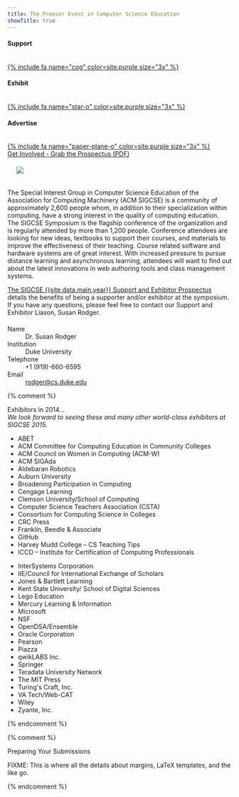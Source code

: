 ```yaml
---
title: The Premier Event in Computer Science Education
showTitle: true
---
```


<div class="row" >
    <div class="col-sm-4 text-center">
        <h4>
            Support
        </h4><br>
        <a href="{{site.data.main.prospectusurl}}">
        {% include fa name="cog" color=site.purple size="3x"  %}
    </a>
    </div>
    <div class="col-sm-4 text-center">
        <h4>
            Exhibit
        </h4><br>
        <a href="{{site.data.main.prospectusurl}}">
        {% include fa name="star-o" color=site.purple size="3x"  %}
    </a>
    </div>
    <div class="col-sm-4 text-center">
        <h4>
            Advertise
        </h4><br>
        <a href="{{site.data.main.prospectusurl}}">
         {% include fa name="paper-plane-o" color=site.purple size="3x"  %}
     </a>
    </div>
</div>

<div class="col-sm-12" id="featured">
    <div class="page-header text-muted text-center">
        <a href="{{site.data.main.prospectusurl}}">Get Involved - Grab the Prospectus (PDF)</a>
    </div>
</div>



<div class="row"  style="margin-bottom: 20px;">
    <div class="col-sm-12">
 <img src="{{site.base}}/images/keep-connected-200.png" class="img-responive pull-right" style="padding: 20px;"/>
<p>The Special Interest Group in Computer Science Education of the Association for Computing Machinery (ACM SIGCSE) is a community of approximately 2,600 people whom, in addition to their specialization within computing, have a strong interest in the quality of computing education. The SIGCSE Symposium is the flagship conference of the organization and is regularly attended by more than 1,200 people. Conference attendees are looking for new ideas, textbooks to support their courses, and materials to improve the effectiveness of their teaching. Course related software and hardware systems are of great interest. With increased pressure to pursue distance learning and asynchronous learning, attendees will want to find out about the latest innovations in web authoring tools and class management systems.
</p>
<p> <a href="{{site.data.main.prospectusurl}}">The SIGCSE {{site.data.main.year}} Support and Exhibitor Prospectus</a> details the benefits of being a supporter and/or exhibitor at the symposium. If you have any questions, please feel free to contact our Support and Exhibitor Liason, Susan Rodger.
</div>
</div> <!-- row -->

<dl class="dl-horizontal">
    <dt>Name</dt>
    <dd> Dr. Susan Rodger</dd>
    <dt> Institution </dt>
    <dd> Duke University </dd>
    <dt> Telephone </dt>
    <dd> +1 (919)-660-6595 </dd>
    <dt> Email </dt>
    <dd> <a href="mailto:rodger@cs.duke.edu">rodger@cs.duke.edu</a> </dd>
</dl>

{% comment %}
<!-- SIGCSE 2014 Exhibitors -->
<div class="col-sm-12" id="featured">
    <div class="page-header text-muted">
        Exhibitors in 2014...
    </div>
</div>
<div class="row">
    <div class="col-sm-12" style="margin-bottom: 10px;">
    <i>We look forward to seeing these and many other world-class exhibitors at SIGCSE 2015.</i>
</div>
    <div class="col-sm-6" >
        <ul>
          <li>ABET</li>
          <li>ACM Committee for Computing Education in Community Colleges</li>
          <li>ACM Council on Women in Computing (ACM-W)</li>
          <li>ACM SIGAda</li>
          <li>Aldebaran Robotics</li>
          <li>Auburn University</li>
          <li>Broadening Participation in Computing</li>
          <li>Cengage Learning</li>
          <li>Clemson University/School of Computing</li>
          <li>Computer Science Teachers Association (CSTA)</li>
          <li>Consortium for Computing Science in Colleges</li>
          <li>CRC Press</li>
          <li>Franklin, Beedle & Associate</li>
          <li>GitHub</li>
          <li>Harvey Mudd College – CS Teaching Tips</li>
          <li>ICCD – Institute for Certification of Computing Professionals</li>
        </ul>    
    </div>  
    <div class="col-sm-6">
        <ul>
          <li>InterSystems Corporation</li>
          <li>IIE/Council for International Exchange of Scholars</li>
          <li>Jones &amp; Bartlett Learning</li>
          <li>Kent State University/ School of Digital Sciences</li>
          <li>Lego Education</li>
          <li>Mercury Learning &amp; Information</li>
          <li>Microsoft</li>
          <li>NSF</li>
          <li>OpenDSA/Ensemble</li>
          <li>Oracle Corporation</li>
          <li>Pearson</li>
          <li>Piazza</li>
          <li>qwikLABS Inc.</li>
          <li>Springer</li>
          <li>Teradata University Network</li>
          <li>The MIT Press</li>
          <li>Turing's Craft, Inc.</li>
          <li>VA Tech/Web-CAT</li>
          <li>Wiley</li>
          <li>Zyante, Inc.</li>
      </ul>
  </div>
</div> <!-- row -->
{% endcomment %}

{% comment %}
<div class="col-sm-12" id="featured">
    <div class="page-header text-muted">
        Preparing Your Submissions
    </div>
</div>

FIXME: This is where all the details about margins, LaTeX templates, and the like go.

{% endcomment %}